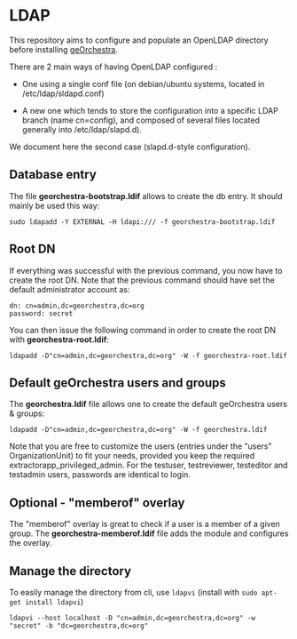 # LDAP

This repository aims to configure and populate an OpenLDAP directory before installing [geOrchestra](http://georchestra.org).

There are 2 main ways of having OpenLDAP configured :

- One using a single conf file (on debian/ubuntu systems, located in
  /etc/ldap/sldapd.conf)

- A new one which tends to store the configuration into a specific LDAP branch
  (name cn=config), and composed of several files located generally into
  /etc/ldap/slapd.d).

We document here the second case (slapd.d-style configuration).

## Database entry

The file **georchestra-bootstrap.ldif** allows to create the db entry.
It should mainly be used this way:

```
sudo ldapadd -Y EXTERNAL -H ldapi:/// -f georchestra-bootstrap.ldif
```

## Root DN

If everything was successful with the previous command, you now have to create
the root DN. Note that the previous command should have set the default
administrator account as:

```
dn: cn=admin,dc=georchestra,dc=org
password: secret
```

You can then issue the following command in order to create the root DN with **georchestra-root.ldif**:

```
ldapadd -D"cn=admin,dc=georchestra,dc=org" -W -f georchestra-root.ldif
```

## Default geOrchestra users and groups

The **georchestra.ldif** file allows one to create the default geOrchestra users & groups:

```
ldapadd -D"cn=admin,dc=georchestra,dc=org" -W -f georchestra.ldif
```

Note that you are free to customize the users (entries under the "users" OrganizationUnit) to fit your needs, provided you keep the required extractorapp_privileged_admin.
For the testuser, testreviewer, testeditor and testadmin users, passwords are identical to login.

## Optional - "memberof" overlay

The "memberof" overlay is great to check if a user is a member of a given group.
The **georchestra-memberof.ldif** file adds the module and configures the overlay.

## Manage the directory

To easily manage the directory from cli, use `ldapvi` (install with `sudo apt-get install ldapvi`)

```
ldapvi --host localhost -D "cn=admin,dc=georchestra,dc=org" -w "secret" -b "dc=georchestra,dc=org"
```
